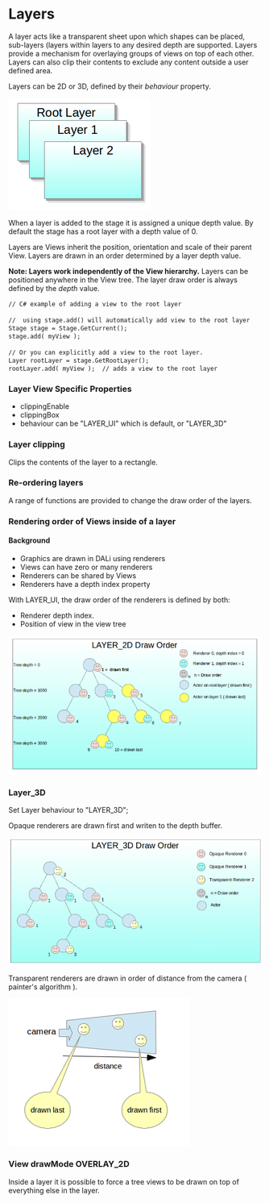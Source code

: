 # Layers

A layer acts like a transparent sheet upon which shapes can be placed, sub-layers (layers within layers to any desired depth
are supported. Layers provide a mechanism for overlaying groups of views on top of each other.
Layers can also clip their contents to exclude any content outside a user defined area.

Layers can be 2D or 3D, defined by their _behaviour_ property.
  
 ![ ](layers.png)
  
When a layer is added to the stage it is assigned a unique depth value. By default the stage has a root layer
with a depth value of 0.
  
Layers are Views inherit the position, orientation and scale of their parent View.
Layers are drawn in an order determined by a layer depth value.
 
**Note: Layers work independently of the View hierarchy.**
Layers can be positioned anywhere in the View tree. The layer draw order is always defined by the _depth_ value.

~~~{.cs}
// C# example of adding a view to the root layer

//  using stage.add() will automatically add view to the root layer
Stage stage = Stage.GetCurrent();
stage.add( myView );

// Or you can explicitly add a view to the root layer.
Layer rootLayer = stage.GetRootLayer();
rootLayer.add( myView );  // adds a view to the root layer

~~~  

### Layer View Specific Properties

 - clippingEnable
 - clippingBox
 - behaviour can be "LAYER_UI" which is default, or "LAYER_3D"
  
### Layer clipping

Clips the contents of the layer to a rectangle.

### Re-ordering layers

A range of functions are provided to change the draw order of the layers.

### Rendering order of Views inside of a layer

#### Background

 - Graphics are drawn in DALi using renderers
 - Views can have zero or many renderers
 - Renderers can be shared by Views
 - Renderers have a depth index property
  
  With LAYER_UI, the draw order of the renderers is defined by both:

 - Renderer depth index.
 - Position of view in the view tree

  
![ ](layer2d.png)
  

### Layer_3D

Set Layer behaviour to "LAYER_3D";
  
Opaque renderers are drawn first and writen to the depth buffer.
 
 ![ ](layers3d.png)

  
Transparent renderers are drawn in order of distance from the camera ( painter's algorithm ).

 ![ ](transSort.png)

  
### View drawMode OVERLAY_2D

Inside a layer it is possible to force a tree views to be drawn on top of everything else in the layer.



